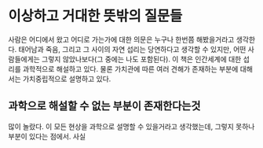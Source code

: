 # 이상하고 거대한 뜻밖의 질문들
사람은 어디에서 왔고 어디로 가는가에 대한 의문은 누구나 한번쯤 해봤을거라고 생각한다.  태어남과 죽음, 그리고 그 사이의 자연 섭리는 당연하다고 생각할 수 있지만, 어떤 사람들에게는 그렇지 않았나보다(그 중에는 나도 포함된다). 이 책은 인간세계에 대한 섭리를 과학적으로 해설하고 있다. 물론 가치관에 따른 여러 견해가 존재하는 부분에 대해서는 가치중립적으로 설명하고 있다.

## 과학으로 해설할 수 없는 부분이 존재한다는것
많이 놀랐다. 이 모든 현상을 과학으로 설명할 수 있을거라고 생각했는데, 그렇지 못하나 부분이 있다는 점에서. 사실
<!--stackedit_data:
eyJoaXN0b3J5IjpbLTEyODUyNjQxMTYsMTI5NjIzNzIyNSwyMD
c3NzU4MDQ2LC0zNjAzMDQ2MjgsLTIwMTc4OTAzNTUsMTYyODcy
MDAwOCwtMjMxODQ4NTc4LDc0MTY4NTgwN119
-->